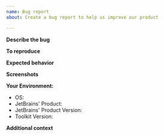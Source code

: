 ```yaml
---
name: Bug report
about: Create a bug report to help us improve our product

---
```


**Describe the bug**
<!-- A clear and concise description of what the bug is. -->

**To reproduce**
<!-- Steps to reproduce the behavior: -->
<!-- 1. Go to '...' -->
<!-- 2. Click on '....' -->
<!-- 3. Scroll down to '....' -->
<!-- 4. See error -->

**Expected behavior**
<!-- A clear and concise description of what you expected to happen. -->

**Screenshots**
<!-- If applicable, add screenshots to help explain your problem. -->

**Your Environment:**
 - OS: 
 - JetBrains' Product:
 - JetBrains' Product Version:
 - Toolkit Version:

**Additional context**
<!-- Add any other context about the problem here. -->
